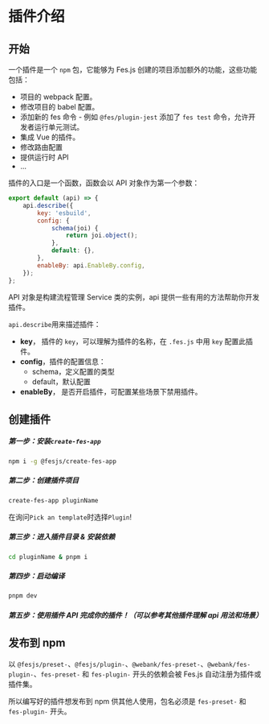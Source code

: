# 插件介绍

## 开始

一个插件是一个 `npm` 包，它能够为 Fes.js 创建的项目添加额外的功能，这些功能包括：

-   项目的 webpack 配置。
-   修改项目的 babel 配置。
-   添加新的 fes 命令 - 例如 `@fes/plugin-jest` 添加了 `fes test` 命令，允许开发者运行单元测试。
-   集成 Vue 的插件。
-   修改路由配置
-   提供运行时 API
-   ...

插件的入口是一个函数，函数会以 API 对象作为第一个参数：

```js
export default (api) => {
    api.describe({
        key: 'esbuild',
        config: {
            schema(joi) {
                return joi.object();
            },
            default: {},
        },
        enableBy: api.EnableBy.config,
    });
};
```

API 对象是构建流程管理 Service 类的实例，api 提供一些有用的方法帮助你开发插件。

`api.describe`用来描述插件：

-   **key**， 插件的 `key`，可以理解为插件的名称，在 `.fes.js` 中用 `key` 配置此插件。
-   **config**，插件的配置信息：
    -   schema，定义配置的类型
    -   default，默认配置
-   **enableBy**， 是否开启插件，可配置某些场景下禁用插件。

## 创建插件

##### 第一步：安装`create-fes-app`

```bash
npm i -g @fesjs/create-fes-app
```

##### 第二步：创建插件项目

```bash
create-fes-app pluginName
```

在询问`Pick an template`时选择`Plugin`!

##### 第三步：进入插件目录 & 安装依赖

```bash
cd pluginName & pnpm i
```

##### 第四步：启动编译

```bash
pnpm dev
```

##### 第五步：使用插件 API 完成你的插件！（可以参考其他插件理解 api 用法和场景）

## 发布到 npm

以 `@fesjs/preset-`、`@fesjs/plugin-`、`@webank/fes-preset-`、`@webank/fes-plugin-`、`fes-preset-` 和 `fes-plugin-` 开头的依赖会被 Fes.js 自动注册为插件或插件集。

所以编写好的插件想发布到 npm 供其他人使用，包名必须是 `fes-preset-` 和 `fes-plugin-` 开头。
